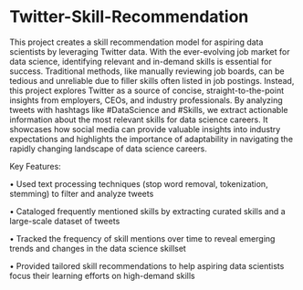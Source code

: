 # Twitter-Skill-Recommendation

This project creates a skill recommendation model for aspiring data scientists by leveraging Twitter data. With the ever-evolving job market for data science, identifying relevant and in-demand skills is essential for success. Traditional methods, like manually reviewing job boards, can be tedious and unreliable due to filler skills often listed in job postings. Instead, this project explores Twitter as a source of concise, straight-to-the-point insights from employers, CEOs, and industry professionals. By analyzing tweets with hashtags like #DataScience and #Skills, we extract actionable information about the most relevant skills for data science careers. It showcases how social media can provide valuable insights into industry expectations and highlights the importance of adaptability in navigating the rapidly changing landscape of data science careers.

Key Features:

• Used text processing techniques (stop word removal, tokenization, stemming) to filter and analyze tweets

• Cataloged frequently mentioned skills by extracting curated skills and a large-scale dataset of tweets

• Tracked the frequency of skill mentions over time to reveal emerging trends and changes in the data science skillset

• Provided tailored skill recommendations to help aspiring data scientists focus their learning efforts on high-demand skills
